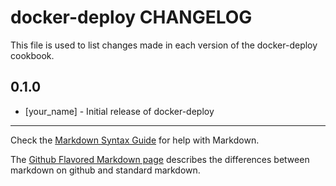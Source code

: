 docker-deploy CHANGELOG
=======================

This file is used to list changes made in each version of the docker-deploy cookbook.

0.1.0
-----
- [your_name] - Initial release of docker-deploy

- - -
Check the [Markdown Syntax Guide](http://daringfireball.net/projects/markdown/syntax) for help with Markdown.

The [Github Flavored Markdown page](http://github.github.com/github-flavored-markdown/) describes the differences between markdown on github and standard markdown.
